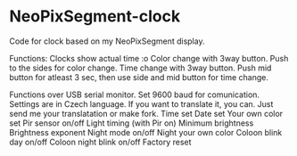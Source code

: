 # NeoPixSegment-clock
Code for clock based on my NeoPixSegment display.

Functions:
Clocks show actual time :o
Color change with 3way button. Push to the sides for color change.
Time change with 3way button. Push mid button for atleast 3 sec, then use side and mid button for time change.

Functions over USB serial monitor. Set 9600 baud for comunication.
Settings are in Czech language. If you want to translate it, you can. Just send me your translatation or make fork.
Time set
Date set
Your own color set
Pir sensor on/off
Light timing (with Pir on)
Minimum brightness
Brightness exponent
Night mode on/off
Night your own color
Coloon blink day on/off
Coloon night blink on/off
Factory reset
